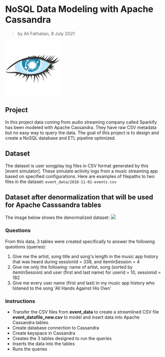 # NoSQL Data Modeling with Apache Cassandra
> by Ali Fathalian, 8 July 2021

![](Pics/cassandra.png)

## Project
In this project data coming from audio streaming company called Sparkify has been modeled with Apache Cassandra. They have raw CSV metadata but no easy way to query the data.
The goal of this project is to design and create a NoSQL database and ETL pipeline optimized.

## Dataset
The dataset is user songplay log files in CSV format generated by this [event simulator]. These simulate activity logs from a music streaming app based on specified configurations.
Here are examples of filepaths to two files in the dataset:
`event_data/2018-11-01-events.csv`

## Dataset after denormalization that will be used for Apache Casssandra tables
The image below shows the denormalized dataset:
![](Pics/image_event_datafile.jpg)

### Questions
From this data, 3 tables were created specifically to answer the following questions (queries):  

1. Give me the artist, song title and song's length in the music app history that was heard during  sessionId = 338, and itemInSession  = 4  
2. Give me only the following: name of artist, song (sorted by itemInSession) and user (first and last name) for userid = 10, sessionid = 182  
3. Give me every user name (first and last) in my music app history who listened to the song 'All Hands Against His Own'

### Instructions
- Transfer the CSV files from **event_data** to create a streamlined CSV file **event_datafile_new.csv** to model and insert data into Apache Cassandra tables.
- Create database connection to Cassandra 
- Create keyspace in Cassandra 
- Creates the 3 tables designed to run the queries
- Inserts the data into the tables
- Runs the queries 
